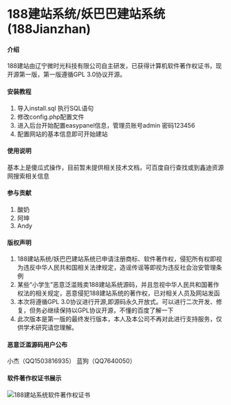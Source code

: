 # 188建站系统/妖巴巴建站系统(188Jianzhan)

#### 介绍
188建站由辽宁微时光科技有限公司自主研发，已获得计算机软件著作权证书，现开源第一版，第一版遵循GPL 3.0协议开源。

#### 安装教程

1. 导入install.sql 执行SQL语句
2. 修改config.php配置文件
3. 进入后台开始配置easypanel信息，管理员账号admin 密码123456
4. 配置网站的基本信息即可开始建站

#### 使用说明

基本上是傻瓜式操作，目前暂未提供相关技术文档，可百度自行查找或到鑫迪资源网搜索相关信息

#### 参与贡献

1. 酸奶
2. 阿坤
3. Andy

#### 版权声明

1. 188建站系统/妖巴巴建站系统已申请注册商标、软件著作权，侵犯所有权即视为违反中华人民共和国相关法律规定，造谣传谣等即视为违反社会治安管理条例
2. 某些“小学生”恶意泛滥贱卖188建站系统源码，并且忽视中华人民共和国著作权法的相关规定，恶意侵犯188建站系统的著作权，已对相关人员及网站发函
3. 本次将遵循GPL 3.0协议进行开源,即源码永久开放式。可以进行二次开发、修复，但务必继续保持以GPL协议开源，不懂的百度了解一下
4. 此次版本是第一版的最终发行版本，本人及本公司不再对此进行支持服务，仅供学术研究请您理解。

#### 恶意泛滥源码用户公布
小杰（QQ1503816935）
蓝狗（QQ7640050）

#### 软件著作权证书展示
![188建站系统软件著作权证书](http://www.188jianzhan.cn/2.10/188JianzhanCopyrightCertificate.jpg)
